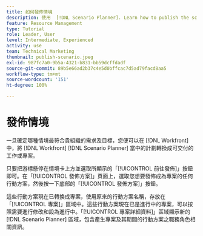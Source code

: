 ```yaml
---
title: 如何發佈情境
description: 使用  [!DNL Scenario Planner]. Learn how to publish the scenario and turn the plan into a [!DNL Workfront]  專案來決定哪一個情境最適合貴組織使用。
feature: Resource Management
type: Tutorial
role: Leader, User
level: Intermediate, Experienced
activity: use
team: Technical Marketing
thumbnail: publish-scenario.jpeg
exl-id: 987fc7a0-9b5a-4321-b831-bb59dcffdadf
source-git-commit: 89b5e66ad2b37c4e5d0bffcac7d5ad79facd8aa5
workflow-type: tm+mt
source-wordcount: '151'
ht-degree: 100%

---
```


# 發佈情境

一旦確定哪種情境最符合貴組織的需求及目標，您便可以在 [!DNL Workfront] 中，將 [!DNL Workfront] [!DNL Scenario Planner] 當中的計劃轉換成可交付的工作或專案。

只要把游標懸停在情境卡上方並選取所顯示的「[!UICONTROL 前往發佈]」按鈕即可。在「[!UICONTROL 發佈方案]」頁面上，選取您想要發佈成為專案的任何行動方案，然後按一下底部的「[!UICONTROL 發佈方案]」按鈕。

這些行動方案現在已轉換成專案，使用原來的行動方案名稱，存放在「[!UICONTROL 專案]」區域中。這些行動方案現在已是進行中的專案，可以按照需要進行修改和設為進行中。「[!UICONTROL 專案詳細資料]」區域顯示新的 [!DNL Scenario Planner] 區域，包含產生專案及其期間的行動方案之職務角色相關資訊。
